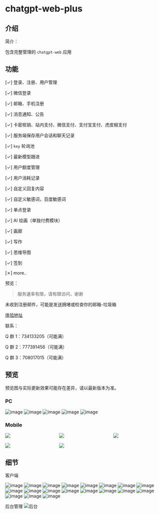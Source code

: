 # chatgpt-web-plus

## 介绍

简介：

包含完整管理的 `chatgpt-web` 应用

## 功能

[✓] 登录、注册、用户管理

[✓] 微信登录

[✓] 邮箱、手机注册

[✓] 消息通知、公告

[✓] 卡密核销、站内支付、微信支付、支付宝支付、虎皮椒支付

[✓] 服务端保存用户会话和聊天记录

[✓] `key` 轮询池

[✓] 最新模型跟进

[✓] 用户额度管理

[✓] 用户消耗记录

[✓] 自定义回复内容

[✓] 自定义敏感词，百度敏感词

[✓] 单点登录

[✓] AI 绘画（单独付费模块）

[✓] 画廊

[✓] 写作

[✓] 思维导图

[✓] 签到

[✗] more..

预览：

> 服务速率有限，请有限访问，谢谢

未收到注册邮件，可能是发送拥堵或检查你的邮箱-垃圾箱

[体验地址](https://chatgpt-web-plus.it007996.top/auth/register?inviteCode=BNPW7BQHD)

联系：

Q 群 1：734133205（可能满）

Q 群 2：777391456（可能满）

Q 群 3：708017015（可能满）

## 预览

预览图与实际更新效果可能存在差异，请以最新版本为准。

### PC

![image](docs/preview/p1.png)
![image](docs/preview/p2.png)
![image](docs/preview/p3.png)
![image](docs/preview/p4.png)
![image](docs/preview/p5.png)

### Mobile

<div style="display: grid; grid-template-columns: repeat(3 , 1fr); gap: 1rem;">
  <div><img src="docs/preview/m1.png" /></div>
  <div><img src="docs/preview/m2.png" /></div>
  <div><img src="docs/preview/m3.png" /></div>
  <div><img src="docs/preview/m4.png" /></div>
  <div><img src="docs/preview/m5.png" /></div>
</div>

## 细节

客户端

![image](docs/1.jpeg)
![image](docs/2.jpeg)
![image](docs/3.jpeg)
![image](docs/4.jpeg)
![image](docs/5.jpeg)
![image](docs/6.jpeg)
![image](docs/7.jpeg)
![image](docs/8.jpeg)
![image](docs/9.jpeg)
![image](docs/10.jpeg)
![image](docs/11.jpeg)
![image](docs/12.jpeg)
![image](docs/13.jpeg)
![image](docs/14.jpeg)
![image](docs/15.jpeg)
![image](docs/16.jpeg)
![image](docs/17.jpeg)
![image](docs/18.jpeg)
![image](docs/19.jpeg)

后台管理
![后台](docs/admin.jpeg)
